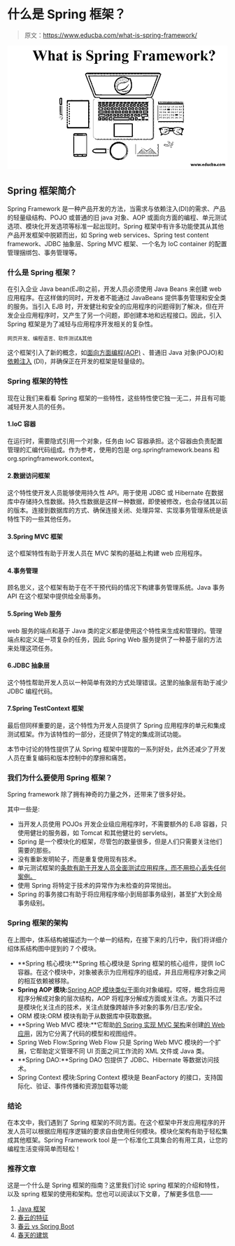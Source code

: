 # 什么是 Spring 框架？

> 原文：<https://www.educba.com/what-is-spring-framework/>

![what is spring framework](img/f716b956e5cbd9fab5eb0d1c4b4513ed.png)



## Spring 框架简介

Spring Framework 是一种产品开发的方法，当需求与依赖注入(DI)的需求、产品的轻量级结构、POJO 或普通的旧 java 对象、AOP 或面向方面的编程、单元测试选项、模块化开发选项等标准一起出现时。Spring 框架中有许多功能使其从其他产品开发框架中脱颖而出，如 Spring web services、Spring test content framework、JDBC 抽象层、Spring MVC 框架、一个名为 IoC container 的配置管理捆绑包、事务管理等。

### 什么是 Spring 框架？

在引入企业 Java bean(EJB)之前，开发人员必须使用 Java Beans 来创建 web 应用程序。在这样做的同时，开发者不能通过 JavaBeans 提供事务管理和安全类的服务。当引入 EJB 时，开发健壮和安全的应用程序的问题得到了解决，但在开发企业应用程序时，又产生了另一个问题，即创建本地和远程接口。因此，引入 Spring 框架是为了减轻与应用程序开发相关的复杂性。

<small>网页开发、编程语言、软件测试&其他</small>

这个框架引入了新的概念，如[面向方面编程(AOP)](https://www.educba.com/what-is-aop/) 、普通旧 Java 对象(POJO)和[依赖注入](https://www.educba.com/dependency-injection-in-spring/) (DI)，并确保正在开发的框架是轻量级的。

### Spring 框架的特性

现在让我们来看看 Spring 框架的一些特性，这些特性使它独一无二，并且有可能减轻开发人员的任务。

#### 1.IoC 容器

在运行时，需要隐式引用一个对象，任务由 IoC 容器承担。这个容器由负责配置管理的汇编代码组成。作为参考，使用的包是 org.springframework.beans 和 org.springframework.context。

#### 2.数据访问框架

这个特性使开发人员能够使用持久性 API。用于使用 JDBC 或 Hibernate 在数据库中存储持久性数据。持久性数据是这样一种数据，即使被修改，也会存储其以前的版本。连接到数据库的方式、确保连接关闭、处理异常、实现事务管理系统是该特性下的一些其他任务。

#### 3.Spring MVC 框架

这个框架特性有助于开发人员在 MVC 架构的基础上构建 web 应用程序。

#### 4.事务管理

顾名思义，这个框架有助于在不干预代码的情况下构建事务管理系统。Java 事务 API 在这个框架中提供给全局事务。

#### 5.Spring Web 服务

web 服务的端点和基于 Java 类的定义都是使用这个特性来生成和管理的。管理端点和定义是一项复杂的任务，因此 Spring Web 服务提供了一种基于层的方法来处理这项任务。

#### 6.JDBC 抽象层

这个特性帮助开发人员以一种简单有效的方式处理错误。这里的抽象层有助于减少 JDBC 编程代码。

#### 7.Spring TestContext 框架

最后但同样重要的是，这个特性为开发人员提供了 Spring 应用程序的单元和集成测试框架。作为该特性的一部分，还提供了特定的集成测试功能。

本节中讨论的特性提供了从 Spring 框架中提取的一系列好处，此外还减少了开发人员在重复编码和版本控制中的摩擦和痛苦。

### 我们为什么要使用 Spring 框架？

Spring framework 除了拥有神奇的力量之外，还带来了很多好处。

其中一些是:

*   当开发人员使用 POJOs 开发企业级应用程序时，不需要额外的 EJB 容器，只使用健壮的服务器，如 Tomcat 和其他健壮的 servlets。
*   Spring 是一个模块化的框架，尽管包的数量很多，但是人们只需要关注他们需要的那些。
*   没有重新发明轮子，而是重复使用现有技术。
*   单元测试框架的[条款有助于开发人员全面测试应用程序，而不用担心丢失任何案例。](https://www.educba.com/unit-testing/)
*   使用 Spring 将特定于技术的异常作为未检查的异常抛出。
*   Spring 的事务接口有助于将应用程序缩小到局部事务级别，甚至扩大到全局事务级别。

### Spring 框架的架构

在上图中，体系结构被描述为一个单一的结构，在接下来的几行中，我们将详细介绍体系结构图中提到的 7 个模块。

*   **Spring 核心模块:**Spring 核心模块是 Spring 框架的核心组件，提供 IoC 容器。在这个模块中，对象被表示为应用程序的组成，并且应用程序对象之间的相互依赖被移除。
*   **Spring AOP 模块:**[Spring AOP 模块类似于](https://www.educba.com/spring-aop/)面向对象编程。哎呀，概念将应用程序分解成对象的层次结构，AOP 将程序分解成方面或关注点。方面只不过是模块化关注点的技术，关注点就像跨越许多对象的事务/日志/安全。
*   ORM 模块:ORM 模块有助于从数据库中获取数据。
*   **Spring Web MVC 模块:**它帮助[的 Spring 实现 MVC 架构](https://www.educba.com/mvc-architecture/)来创建[的 Web 应用](https://www.educba.com/what-is-web-application/)，因为它分离了代码的模型和视图组件。
*   Spring Web Flow:Spring Web Flow 只是 Spring Web MVC 模块的一个扩展，它帮助定义管理不同 UI 页面之间工作流的 XML 文件或 Java 类。
*   **Spring DAO:**Spring DAO 包提供了 JDBC、Hibernate 等数据访问技术。
*   Spring Context 模块:Spring Context 模块是 BeanFactory 的接口，支持国际化、验证、事件传播和资源加载等功能

### 结论

在本文中，我们遇到了 Spring 框架的不同方面。在这个框架中开发应用程序的开发人员可以根据应用程序逻辑的要求自由使用任何模块。模块化架构有助于轻松集成其他框架。Spring Framework tool 是一个标准化工具集合的有用工具，让您的编程生活变得简单而轻松！

### 推荐文章

这是一个什么是 Spring 框架的指南？这里我们讨论 spring 框架的介绍和特性，以及 spring 框架的使用和架构。您也可以阅读以下文章，了解更多信息——

1.  [Java 框架](https://www.educba.com/frameworks-in-java/)
2.  [春云的特征](https://www.educba.com/what-is-spring-cloud/)
3.  [春云 vs Spring Boot](https://www.educba.com/spring-cloud-vs-spring-boot/)
4.  [春天的建筑](https://www.educba.com/spring-architecture/)





